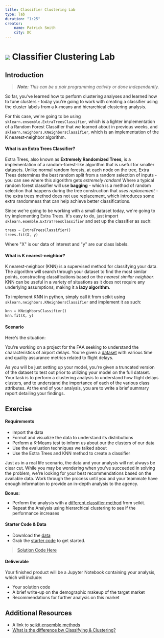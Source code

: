 ```yaml
---
title: Classifier Clustering Lab
type: lab
duration: "1:25"
creator:
    name: Patrick Smith
    city: DC
---
```


# ![](https://ga-dash.s3.amazonaws.com/production/assets/logo-9f88ae6c9c3871690e33280fcf557f33.png) Classifier Clustering Lab

## Introduction

> ***Note:*** _This can be a pair programming activity or done independently._

So far, you've learned how to perform clustering analyses and learned how to tune clusters - today you're going to work with creating a classifier using the cluster labels from a k-means and hierarchical clustering analysis. 

For this case, we're going to be using ```sklearn.ensemble.ExtraTreesClassifier```, which is a lighter implementation of a Random Forest Classifier that we learned about in previous weeks, and ```sklearn.neighbors.KNeighborsClassifier```, which is an implementation of the K nearest-neighbor algorithm.

#### What is an Extra Trees Classifier? ####

Extra Trees, also known as **Extremely Randomized Trees**, is a implementation of a random-forest-like algorithm that is useful for smaller datasets. Unlike normal random forests, at each node on the tree, Extra Trees determines the best random split from a random selection of inputs - you can see where this algorithm gets *extremely random*! Where a typical random forest classifier will use **bagging** - which is a method of random selection that happens during the tree construction that *uses replacement* - the extra trees method does not use replacement, which introduces some extra randomness that can help achieve better classifications. 

Since we're going to be working with a small dataset today, we're going to try implementing Extra Trees. It's easy to do, just import ```sklearn.esemble.ExtraTreesClassifier``` and set up the classifier as such:

```python 
trees = ExtraTreesClassifier()
trees.fit(X, y)
```

Where "X" is our data of interest and "y" are our class labels. 

#### What is K nearest-neighbor? ####

K nearest-neighbor (KNN) is a supervised method for classifying your data. The algorithm will search through your dataset to find the most similar points, constructing classifications based on the *nearest similar neighbor*. KNN can be useful in a variety of situations as it does not require any underlying assumptions, making it a **lazy algorithm**.

To implement KNN in python, simply call it from scikit using ```sklearn.neighbors.KNeighborsClassifier``` and implement it as such: 

```python
knn = KNeighborsClassifier()
knn.fit(X, y)
```

#### Scenario ####

Here's the situation: 

You're working on a project for the FAA seeking to understand the characteristics of airport delays. You're given a [dataset](./assets/datasets/airport2.csv) with various time and quality assurance metrics related to flight delays.

As you will be just setting up your model, you're given a truncated version of the dataset to test out prior to utilizing your model on the full dataset. Your task is to perform a clustering analysis to understand how flight delays clusters, and to understand the importance of each of the various class attributes. At the end of your analysis, you are to write a brief summary report detailing your findings. 

## Exercise

#### Requirements

- Import the data
- Format and visualize the data to understand its distributions
- Perform a K-Means test to inform us about our the clusters of our data
- Use the evaluation techniques we talked about
- Use the Extra Trees and KNN method to create a classifier

Just as in a real life scenario, the data and your analysis will not always be clear cut. While you may be wondering when you've succeeded in solving the problem,  we're looking for your best recommendations based on the available data. Work through the process until you and your teammate have enough information to provide an in-depth analysis to the agency.

**Bonus:**
- Perform the analysis with a [different classifier method](http://scikit-learn.org/stable/modules/classes.html#module-sklearn.ensemble) from scikit. 
- Repeat the Analysis using hierarchical clustering to see if the performance increases

#### Starter Code & Data

- Download the [data](./assets/datasets/airport2.csv)
- Grab the [starter code](./code/starter-code/starter-code.ipynb) to get started. 

> [Solution Code Here](./code/solution-code/solution-code.ipynb)

#### Deliverable

Your finished product will be a Jupyter Notebook containing your analysis, which will include:

- Your solution code
- A brief write-up on the demographic makeup of the target market 
- Recommendations for further analysis on this market


## Additional Resources

- A link to [scikit ensemble methods](http://scikit-learn.org/stable/modules/neighbors.html)
- [What is the difference bw Classifying & Clustering?](http://stackoverflow.com/questions/5064928/difference-between-classification-and-clustering-in-data-mining)
